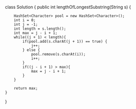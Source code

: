 
class Solution {
    public int lengthOfLongestSubstring(String s) {

        HashSet<Character> pool = new HashSet<Character>();
        int i = 0;
        int j = -1;
        int length = s.length();
        int max = j - i + 1;
        while((j + 1) < length){
            if(pool.add(s.charAt(j + 1)) == true) {
                j++;
            } else {
                pool.remove(s.charAt(i));
                i++;
            }
            if((j - i + 1) > max){
                max = j - i + 1;
            }
        }
        
        return max;
    }
}
